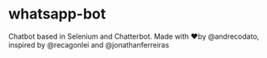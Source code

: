 # whatsapp-bot
Chatbot based in Selenium and Chatterbot. Made with ❤️by @andrecodato, inspired by @recagonlei and @jonathanferreiras
